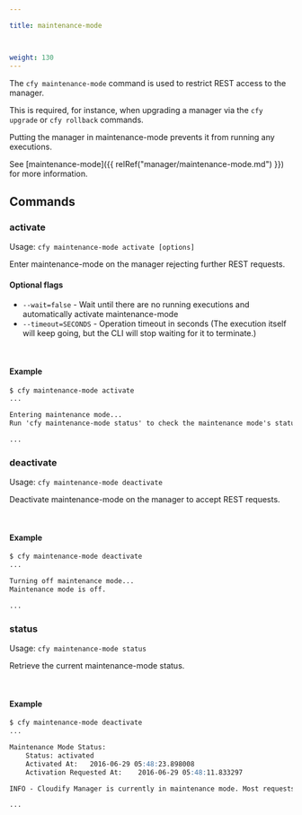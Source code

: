 ```yaml
---

title: maintenance-mode



weight: 130
---
```


The `cfy maintenance-mode` command is used to restrict REST access to the manager.

This is required, for instance, when upgrading a manager via the `cfy upgrade` or `cfy rollback` commands.

Putting the manager in maintenance-mode prevents it from running any executions.

See [maintenance-mode]({{ relRef("manager/maintenance-mode.md") }}) for more information.


## Commands

### activate

Usage: `cfy maintenance-mode activate [options]`

Enter maintenance-mode on the manager rejecting further REST requests.

#### Optional flags

* `--wait=false` - Wait until there are no running executions and automatically activate maintenance-mode
* `--timeout=SECONDS` - Operation timeout in seconds (The execution itself will keep going, but the CLI will stop waiting for it to terminate.)

&nbsp;
#### Example

```markdown
$ cfy maintenance-mode activate
...

Entering maintenance mode...
Run 'cfy maintenance-mode status' to check the maintenance mode's status.

...
```


### deactivate

Usage: `cfy maintenance-mode deactivate` 

Deactivate maintenance-mode on the manager to accept REST requests.

&nbsp;
#### Example

```markdown
$ cfy maintenance-mode deactivate
...

Turning off maintenance mode...
Maintenance mode is off.

...
```


### status

Usage: `cfy maintenance-mode status`

Retrieve the current maintenance-mode status.

&nbsp;
#### Example

```markdown
$ cfy maintenance-mode deactivate
...

Maintenance Mode Status:
	Status:	activated
	Activated At:	2016-06-29 05:48:23.898008
	Activation Requested At:	2016-06-29 05:48:11.833297

INFO - Cloudify Manager is currently in maintenance mode. Most requests will be blocked.

...
```